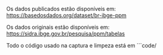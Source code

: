 Os dados publicados estão disponíveis em: https://basedosdados.org/dataset/br-ibge-ppm

Os dados originais estão disponíveis em: https://sidra.ibge.gov.br/pesquisa/ppm/tabelas

Todo o código usado na captura e limpeza está em ```code/
